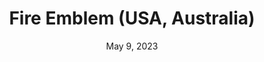 ---
layout: gba
title: "Fire Emblem (USA, Australia)"
categories:
 - approved
 - gba
 - universal
 - safe
tags:
- fire emeblem
- strategy
date: May 9, 2023
permalink: /games/fe/play/details
publisher: Nintendo
id: fe
---